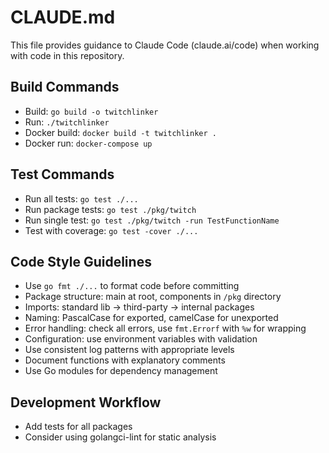 # CLAUDE.md

This file provides guidance to Claude Code (claude.ai/code) when working with code in this repository.

## Build Commands
- Build: `go build -o twitchlinker`
- Run: `./twitchlinker` 
- Docker build: `docker build -t twitchlinker .`
- Docker run: `docker-compose up`

## Test Commands
- Run all tests: `go test ./...`
- Run package tests: `go test ./pkg/twitch`
- Run single test: `go test ./pkg/twitch -run TestFunctionName`
- Test with coverage: `go test -cover ./...`

## Code Style Guidelines
- Use `go fmt ./...` to format code before committing
- Package structure: main at root, components in `/pkg` directory
- Imports: standard lib → third-party → internal packages
- Naming: PascalCase for exported, camelCase for unexported
- Error handling: check all errors, use `fmt.Errorf` with `%w` for wrapping
- Configuration: use environment variables with validation
- Use consistent log patterns with appropriate levels
- Document functions with explanatory comments
- Use Go modules for dependency management

## Development Workflow
- Add tests for all packages
- Consider using golangci-lint for static analysis